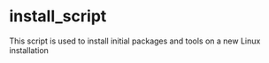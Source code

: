 # install_script
This script is used to install initial packages and tools on a new Linux installation
